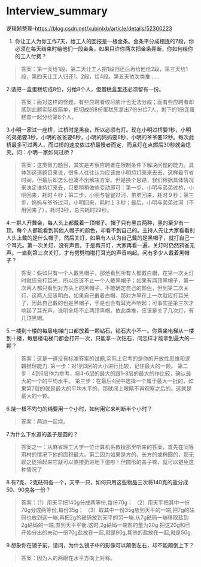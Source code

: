 # Interview_summary
逻辑题整理-https://blog.csdn.net/xubinlxb/article/details/52300223

1. 你让工人为你工作7天，给工人的回报是一根金条。金条平分成相连的7段，你必须在每天结束时给他们一段金条，如果只许你两次把金条弄断，你如何给你的工人付费？ 
>答案：第一天给1段，第二天让工人把1段归还后再给他给2段，第三天给1段，第四天让工人归还1、2段，给4段。第五天依次类推……

2.请把一盒蛋糕切成8份，分给8个人，但蛋糕盒里还必须留有一份。 
>答案：面对这样的怪题，有些应聘者绞尽脑汁也无法分成；而有些应聘者却感到此题实际很简单，把切成的8份蛋糕先拿出7份分给7人，剩下的1份连蛋糕盒一起分给第8个人。

3.小明一家过一座桥，过桥时是黑夜，所以必须有灯。现在小明过桥要1秒，小明的弟弟要3秒，小明的爸爸要6秒，小明的妈妈要8秒，小明的爷爷要12秒。每次此桥最多可过两人，而过桥的速度依过桥最慢者而定，而且灯在点燃后30秒就会熄灭。问：小明一家如何过桥？ 
>答案：这类智力题目，其实是考察应聘者在限制条件下解决问题的能力。具体到这道题目来说，很多人往往认为应该由小明持灯来来去去，这样最节省时间，但最后却怎么也凑不出解决方案。但是换个思路，我们根据具体情况来决定谁持灯来去，只要稍稍做些变动即可：第一步，小明与弟弟过桥，小明回来，耗时４秒；第二步，小明与爸爸过河，弟弟回来，耗时９秒；第三步，妈妈与爷爷过河，小明回来，耗时１３秒；最后，小明与弟弟过河（不用回来了），耗时3秒，总共耗时29秒。

4.一群人开舞会，每人头上都戴着一顶帽子。帽子只有黑白两种，黑的至少有一顶。每个人都能看到其他人帽子的颜色，却看不到自己的。主持人先让大家看看别人头上戴的是什么帽子，然后关灯，如果有人认为自己戴的是黑帽子，就打自己一个耳光。第一次关灯，没有声音。于是再开灯，大家再看一遍，关灯时仍然鸦雀无声。一直到第三次关灯，才有劈劈啪啪打耳光的声音响起。问有多少人戴着黑帽子？ 
>答案：假如只有一个人戴黑帽子，那他看到所有人都戴白帽，在第一次关灯时就应自打耳光，所以应该不止一个人戴黑帽子；如果有两顶黑帽子，第一次两人都只看到对方头上的黑帽子，不敢确定自己的颜色，但到第二次关灯，这两人应该明白，如果自己戴着白帽，那对方早在上一次就应打耳光了，因此自己戴的也是黑帽子，于是也会有耳光声响起；可事实是第三次才响起了耳光声，说明全场不止两顶黑帽，依此类推，应该是关了几次灯，有几顶黑帽。

5.一楼到十楼的每层电梯门口都放着一颗钻石，钻石大小不一。你乘坐电梯从一楼到十楼，每层楼电梯门都会打开一次，只能拿一次钻石，问怎样才能拿到最大的一颗？ 
>答案：这是一道没有标准答案的试题,实际上它考的是你的开放性思维和逻辑推理能力. 
第一步：对1到3层的大小进行比较，记住最大的一颗。 
第二步：4到6层作为参考，将4-6层的最大的跟1-3层的最大的作比较，确认最大的一个的平均水平。 
第三步：在最后4层中选择一个属于最大一批的，如果第7层的就是最大的平均水平的，那就闭上眼睛不再观察之后的。这就是最大的一颗。

6.烧一根不均匀的绳要用一个小时，如何用它来判断半个小时？ 
>答案：两边一起烧。

7.为什么下水道的盖子是圆的？ 
>答案之一：从麻省理工大学一位计算机系教授那里听来的答案，首先在同等用材的情况下他的面积最大。第二因为如果是方的、长方的或椭圆的，那无聊之徒拎起来它就可以直接扔进地下道啦！但圆形的盖子嘛，就可以避免这种情况了

8.有7克、2克砝码各一个，天平一只，如何只用这些物品三次将140克的盐分成50、90克各一份？ 
>答案：（1）用天平把140g分成两等份,每份70g； 
（2）用天平把其中一份70g分成两等份,每份35g； 
（3）取其中一份35g放到天平的一端,把7g的砝码也放到这一端,再把2g的砝码放到天平的另一端.从7g砝码一端移取盐到2g砝码的一端,直到天平平衡.这时,2g砝码一端盐的量为20g.把这20g和已开始分出的未动一份70g盐放在一起,就是90g,其他的盐放在一起,就是50g.

9.想象你在镜子前，请问，为什么镜子中的影像可以颠倒左右，却不能颠倒上下？ 
>答案：因为人的两眼在水平方向上对称。
